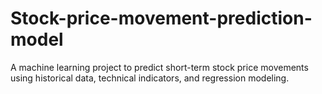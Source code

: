 # Stock-price-movement-prediction-model
A machine learning project to predict short-term stock price movements using historical data, technical indicators, and regression modeling.
